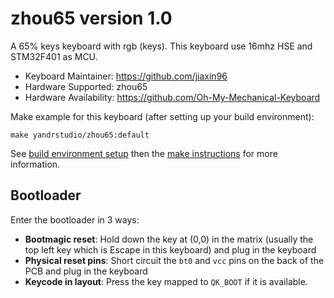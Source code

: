 # zhou65 version 1.0

A 65% keys keyboard with rgb (keys).
This keyboard use 16mhz HSE and STM32F401 as MCU.

- Keyboard Maintainer: https://github.com/jiaxin96
- Hardware Supported: zhou65
- Hardware Availability: https://github.com/Oh-My-Mechanical-Keyboard 

Make example for this keyboard (after setting up your build environment):

    make yandrstudio/zhou65:default

See [build environment setup](https://docs.qmk.fm/#/getting_started_build_tools) then the [make instructions](https://docs.qmk.fm/#/getting_started_make_guide) for more information.

## Bootloader

Enter the bootloader in 3 ways:

* **Bootmagic reset**: Hold down the key at (0,0) in the matrix (usually the top left key which is Escape in this keyboard) and plug in the keyboard
* **Physical reset pins**: Short circuit the `bt0` and `vcc` pins on the back of the PCB and plug in the keyboard
* **Keycode in layout**: Press the key mapped to `QK_BOOT` if it is available.
